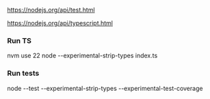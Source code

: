 https://nodejs.org/api/test.html

https://nodejs.org/api/typescript.html

### Run TS
nvm use 22
node --experimental-strip-types index.ts

### Run tests
node --test --experimental-strip-types --experimental-test-coverage